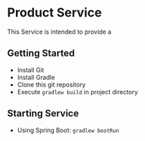 Product Service
============
This Service is intended to provide a 

Getting Started
--------------------
- Install Git
- Install Gradle
- Clone this git repository
- Execute `gradlew build` in project directory

Starting Service
--------------------
- Using Spring Boot: `gradlew bootRun`
